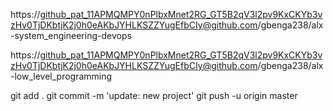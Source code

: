 https://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@github.com/gbenga238/alx-system_engineering-devops

https://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@github.com/gbenga238/alx-low_level_programming

git add .
git commit -m 'update: new project'
git push -u origin master

